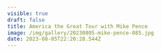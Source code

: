 ```yaml
---
visible: true
draft: false
title: America the Great Tour with Mike Pence
image: /img/gallery/20230805-mike-pence-085.jpg
date: 2023-08-05T22:20:28.544Z
---
```

